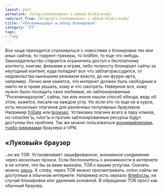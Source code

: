 ```yaml
---
layout: post
permalink: /blog/roskomnadzor-i-obhod-blokirovok/
redirect_from: /blog/all/roskomnadzor-i-obhod-blokirovok/
title: "«Роскомнадзор» и обход блокировок"
category: "IT"
tags:
- Гайд
---
```


Все чаще приходится сталкиваться с новостями о блокировке тех или иных сайтов, то торрент-трекеры, то lostfilm, то еще что нибудь. Законодательство старается ограничить доступ к бесплатному контенту, книгам, фильмам и играм, либо попросту блокирует сайты за неугодный контент, куда попадает все что заблагорассудится, от недовольства нынешним режимом власти, до ню фурри-арта, например. Лично мне кажется, что интернет должен быть свободным и никто не в праве решать, кому и что смотреть.
Наверное все, кому нужно было посещать свои любимые, но заблокированные “Роскомнадзором”, сайты, так или иначе нашли способ обхода, ведь об этом, кажется, писали на каждом углу. Но если кто-то еще не в курсе, есть несколько плагинов для различных популярных браузеров. Например [friGate](https://fri-gate.org/ru) или [browsec](https://browsec.com/en/). Установка плагина всего в пару кликов, но rutracker’ы, rutor’ы и прочие заблокированные ресурсы будут доступны без проблем. Так же можно пользоваться [анонимайзерами](http://hideme.ru/), [турбо-режимами](https://chrome.google.com/webstore/detail/data-saver/pfmgfdlgomnbgkofeojodiodmgpgmkac) браузера и VPN.

## «Луковый» браузер

..он же TOR. Устанавливает зашифрованное, анонимное соединение через несколько прокси. Если беспокоитесь о анонимности в интернете и не хотите, что бы за вами выехали, TOR к вашим услугам. Скачать можно [здесь](https://www.torproject.org/projects/torbrowser.html.en). К слову, через TOR можно просматривать .onion сайты не доступные в обычном интернете. Например есть зеркало [Флибусты](http://flibustahezeous3.onion/), на случай блокировки или удаления основной. В обращении TOR прост как обычный браузер.
